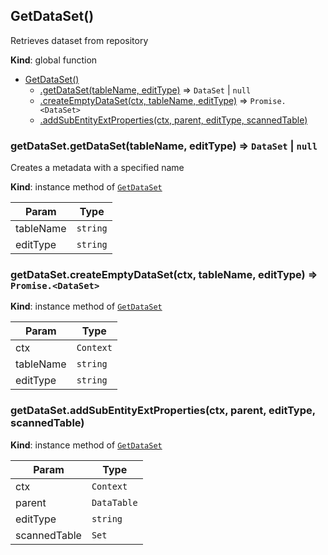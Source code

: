 <a name="GetDataSet"></a>

## GetDataSet()
Retrieves dataset from repository

**Kind**: global function  

* [GetDataSet()](#GetDataSet)
    * [.getDataSet(tableName, editType)](#GetDataSet+getDataSet) ⇒ <code>DataSet</code> \| <code>null</code>
    * [.createEmptyDataSet(ctx, tableName, editType)](#GetDataSet+createEmptyDataSet) ⇒ <code>Promise.&lt;DataSet&gt;</code>
    * [.addSubEntityExtProperties(ctx, parent, editType, scannedTable)](#GetDataSet+addSubEntityExtProperties)

<a name="GetDataSet+getDataSet"></a>

### getDataSet.getDataSet(tableName, editType) ⇒ <code>DataSet</code> \| <code>null</code>
Creates a metadata with a specified name

**Kind**: instance method of [<code>GetDataSet</code>](#GetDataSet)  

| Param | Type |
| --- | --- |
| tableName | <code>string</code> | 
| editType | <code>string</code> | 

<a name="GetDataSet+createEmptyDataSet"></a>

### getDataSet.createEmptyDataSet(ctx, tableName, editType) ⇒ <code>Promise.&lt;DataSet&gt;</code>
**Kind**: instance method of [<code>GetDataSet</code>](#GetDataSet)  

| Param | Type |
| --- | --- |
| ctx | <code>Context</code> | 
| tableName | <code>string</code> | 
| editType | <code>string</code> | 

<a name="GetDataSet+addSubEntityExtProperties"></a>

### getDataSet.addSubEntityExtProperties(ctx, parent, editType, scannedTable)
**Kind**: instance method of [<code>GetDataSet</code>](#GetDataSet)  

| Param | Type |
| --- | --- |
| ctx | <code>Context</code> | 
| parent | <code>DataTable</code> | 
| editType | <code>string</code> | 
| scannedTable | <code>Set</code> | 


